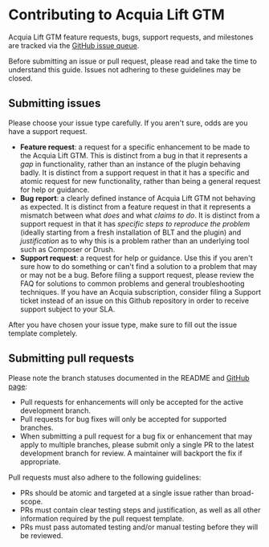 # Contributing to Acquia Lift GTM
Acquia Lift GTM feature requests, bugs, support requests, and milestones are tracked via the [GitHub issue queue](https://github.com/acquia/acquia-lift-gtm/issues).

Before submitting an issue or pull request, please read and take the time to understand this guide. Issues not adhering to these guidelines may be closed.

## Submitting issues

Please choose your issue type carefully. If you aren't sure, odds are you have a support request.
- **Feature request**: a request for a specific enhancement to be made to the Acquia Lift GTM. This is distinct from a bug in that it represents a _gap_ in functionality, rather than an instance of the plugin behaving badly. It is distinct from a support request in that it has a specific and atomic request for new functionality, rather than being a general request for help or guidance.
- **Bug report**: a clearly defined instance of Acquia Lift GTM not behaving as expected. It is distinct from a feature request in that it represents a mismatch between what _does_ and what _claims to do_. It is distinct from a support request in that it has _specific steps to reproduce the problem_ (ideally starting from a fresh installation of BLT and the plugin) and _justification_ as to why this is a problem rather than an underlying tool such as Composer or Drush.
- **Support request**: a request for help or guidance. Use this if you aren't sure how to do something or can't find a solution to a problem that may or may not be a bug. Before filing a support request, please review the FAQ for solutions to common problems and general troubleshooting techniques. If you have an Acquia subscription, consider filing a Support ticket instead of an issue on this Github repository in order to receive support subject to your SLA.

After you have chosen your issue type, make sure to fill out the issue template completely.

## Submitting pull requests

Please note the branch statuses documented in the README and [GitHub page](https://github.com/acquia/acquia-lift-gtm):
- Pull requests for enhancements will only be accepted for the active development branch.
- Pull requests for bug fixes will only be accepted for supported branches.
- When submitting a pull request for a bug fix or enhancement that may apply to multiple branches, please submit only a single PR to the latest development branch for review. A maintainer will backport the fix if appropriate.

Pull requests must also adhere to the following guidelines:
- PRs should be atomic and targeted at a single issue rather than broad-scope.
- PRs must contain clear testing steps and justification, as well as all other information required by the pull request template.
- PRs must pass automated testing and/or manual testing before they will be reviewed.
